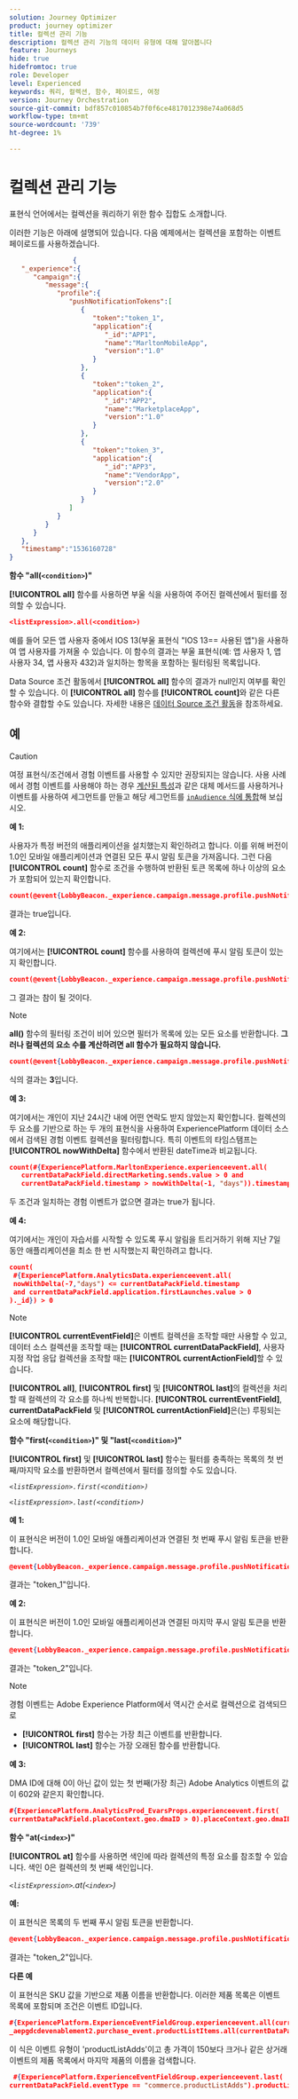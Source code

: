 ```yaml
---
solution: Journey Optimizer
product: journey optimizer
title: 컬렉션 관리 기능
description: 컬렉션 관리 기능의 데이터 유형에 대해 알아봅니다
feature: Journeys
hide: true
hidefromtoc: true
role: Developer
level: Experienced
keywords: 쿼리, 컬렉션, 함수, 페이로드, 여정
version: Journey Orchestration
source-git-commit: bdf857c010854b7f0f6ce4817012398e74a068d5
workflow-type: tm+mt
source-wordcount: '739'
ht-degree: 1%

---
```


# 컬렉션 관리 기능

표현식 언어에서는 컬렉션을 쿼리하기 위한 함수 집합도 소개합니다.

이러한 기능은 아래에 설명되어 있습니다. 다음 예제에서는 컬렉션을 포함하는 이벤트 페이로드를 사용하겠습니다.

```json
                { 
   "_experience":{ 
      "campaign":{ 
         "message":{ 
            "profile":{ 
               "pushNotificationTokens":[ 
                  { 
                     "token":"token_1",
                     "application":{ 
                        "_id":"APP1",
                        "name":"MarltonMobileApp",
                        "version":"1.0"
                     }
                  },
                  { 
                     "token":"token_2",
                     "application":{ 
                        "_id":"APP2",
                        "name":"MarketplaceApp",
                        "version":"1.0"
                     }
                  },
                  { 
                     "token":"token_3",
                     "application":{ 
                        "_id":"APP3",
                        "name":"VendorApp",
                        "version":"2.0"
                     }
                  }
               ]
            }
         }
      }
   },
   "timestamp":"1536160728"
}
```

**함수 &quot;all(`<condition>`)&quot;**

**[!UICONTROL all]** 함수를 사용하면 부울 식을 사용하여 주어진 컬렉션에서 필터를 정의할 수 있습니다.

```json
<listExpression>.all(<condition>)
```

예를 들어 모든 앱 사용자 중에서 IOS 13(부울 표현식 &quot;IOS 13== 사용된 앱&quot;)을 사용하여 앱 사용자를 가져올 수 있습니다. 이 함수의 결과는 부울 표현식(예: 앱 사용자 1, 앱 사용자 34, 앱 사용자 432)과 일치하는 항목을 포함하는 필터링된 목록입니다.

Data Source 조건 활동에서 **[!UICONTROL all]** 함수의 결과가 null인지 여부를 확인할 수 있습니다. 이 **[!UICONTROL all]** 함수를 **[!UICONTROL count]**&#x200B;와 같은 다른 함수와 결합할 수도 있습니다. 자세한 내용은 [데이터 Source 조건 활동](../condition-activity.md#data_source_condition)을 참조하세요.


## 예

>[!CAUTION]
>
>여정 표현식/조건에서 경험 이벤트를 사용할 수 있지만 권장되지는 않습니다. 사용 사례에서 경험 이벤트를 사용해야 하는 경우 [계산된 특성](../../audience/computed-attributes.md)과 같은 대체 메서드를 사용하거나 이벤트를 사용하여 세그먼트를 만들고 해당 세그먼트를 [`inAudience` 식에 통합](../../building-journeys/functions/functioninaudience.md)해 보십시오.

**예 1:**

사용자가 특정 버전의 애플리케이션을 설치했는지 확인하려고 합니다. 이를 위해 버전이 1.0인 모바일 애플리케이션과 연결된 모든 푸시 알림 토큰을 가져옵니다. 그런 다음 **[!UICONTROL count]** 함수로 조건을 수행하여 반환된 토큰 목록에 하나 이상의 요소가 포함되어 있는지 확인합니다.

```json
count(@event{LobbyBeacon._experience.campaign.message.profile.pushNotificationTokens.all(currentEventField.application.version == "1.0").token}) > 0
```

결과는 true입니다.

**예 2:**

여기에서는 **[!UICONTROL count]** 함수를 사용하여 컬렉션에 푸시 알림 토큰이 있는지 확인합니다.

```json
count(@event{LobbyBeacon._experience.campaign.message.profile.pushNotificationTokens.all().token}) > 0
```

그 결과는 참이 될 것이다.

<!--Alternatively, you can check if there is no token in the collection:

   ```json
   count(@event{LobbyBeacon._experience.campaign.message.profile.pushNotificationTokens.all().token}) == 0
   ```

The result will be false.

Here we use the count function in a condition to count the number of push notification tokens in the event.

`count(@event{LobbyBeacon._experience.campaign.message.profile.pushNotificationTokens.all().token})`

The result is true.

Note that when the condition in the **all()** function is empty, the filter will return all the elements in the list. Hence, the expression above is equivalent to:

`count(@event{LobbyBeacon._experience.campaign.message.profile.pushNotificationTokens.application.name})`

In both cases, the result of the expression is **3**.

A query of experience events recorded on the Adobe Experience Platform may or may not include the current event that triggered the current Journey. This will depend on the relative processing time with which [!DNL Journey Orchestration] sees an event and started evaluating conditions, versus the time it takes for that event to be ingested into the Adobe Experience Platform. For example, when using the .all() syntax to query experience events from the Adobe Experience Platform, we recommend enforcing the exclusion of the current event (by requiring an
earlier timestamp) in order to only consider prior events.-->

>[!NOTE]
>
>**all()** 함수의 필터링 조건이 비어 있으면 필터가 목록에 있는 모든 요소를 반환합니다. **그러나 컬렉션의 요소 수를 계산하려면 all 함수가 필요하지 않습니다.**


```json
count(@event{LobbyBeacon._experience.campaign.message.profile.pushNotificationTokens.token})
```

식의 결과는 **3**&#x200B;입니다.

**예 3:**

여기에서는 개인이 지난 24시간 내에 어떤 연락도 받지 않았는지 확인합니다. 컬렉션의 두 요소를 기반으로 하는 두 개의 표현식을 사용하여 ExperiencePlatform 데이터 소스에서 검색된 경험 이벤트 컬렉션을 필터링합니다. 특히 이벤트의 타임스탬프는 **[!UICONTROL nowWithDelta]** 함수에서 반환된 dateTime과 비교됩니다.

```json
count(#{ExperiencePlatform.MarltonExperience.experienceevent.all(
   currentDataPackField.directMarketing.sends.value > 0 and
   currentDataPackField.timestamp > nowWithDelta(-1, "days")).timestamp}) == 0
```

두 조건과 일치하는 경험 이벤트가 없으면 결과는 true가 됩니다.

**예 4:**

여기에서는 개인이 자습서를 시작할 수 있도록 푸시 알림을 트리거하기 위해 지난 7일 동안 애플리케이션을 최소 한 번 시작했는지 확인하려고 합니다.

```json
count(
 #{ExperiencePlatform.AnalyticsData.experienceevent.all(
 nowWithDelta(-7,"days") <= currentDataPackField.timestamp
 and currentDataPackField.application.firstLaunches.value > 0
)._id}) > 0
```

<!--**"All + Count" example 4:** here we use the count function in a boolean expression to see if there is push notification tokens in the collection.

`count(@event{LobbyBeacon._experience.campaign.message.profile.pushNotificationTokens.all().application.name}) > 0`

The result will be:

`true`

Alternatively, you can check if there is NO token in the collection:

`count(@event{LobbyBeacon._experience.campaign.message.profile.pushNotificationTokens.all().application.name}) =0`

The result will be:

`false`-->

>[!NOTE]
>
>**[!UICONTROL currentEventField]**&#x200B;은 이벤트 컬렉션을 조작할 때만 사용할 수 있고, 데이터 소스 컬렉션을 조작할 때는 **[!UICONTROL currentDataPackField]**, 사용자 지정 작업 응답 컬렉션을 조작할 때는 **[!UICONTROL currentActionField]**&#x200B;할 수 있습니다.
>
>**[!UICONTROL all]**, **[!UICONTROL first]** 및 **[!UICONTROL last]**&#x200B;의 컬렉션을 처리할 때 컬렉션의 각 요소를 하나씩 반복합니다. **[!UICONTROL currentEventField]**, **currentDataPackField** 및 **[!UICONTROL currentActionField]**&#x200B;은(는) 루핑되는 요소에 해당합니다.

**함수 &quot;first(`<condition>`)&quot; 및 &quot;last(`<condition>`)&quot;**

**[!UICONTROL first]** 및 **[!UICONTROL last]** 함수는 필터를 충족하는 목록의 첫 번째/마지막 요소를 반환하면서 컬렉션에서 필터를 정의할 수도 있습니다.

_`<listExpression>.first(<condition>)`_

_`<listExpression>.last(<condition>)`_

**예 1:**

이 표현식은 버전이 1.0인 모바일 애플리케이션과 연결된 첫 번째 푸시 알림 토큰을 반환합니다.

```json
@event{LobbyBeacon._experience.campaign.message.profile.pushNotificationTokens.first(currentEventField.application.version == "1.0").token
```

결과는 &quot;token_1&quot;입니다.

**예 2:**

이 표현식은 버전이 1.0인 모바일 애플리케이션과 연결된 마지막 푸시 알림 토큰을 반환합니다.

```json
@event{LobbyBeacon._experience.campaign.message.profile.pushNotificationTokens.last(currentEventField.application.version == "1.0").token}
```

결과는 &quot;token_2&quot;입니다.

>[!NOTE]
>
>경험 이벤트는 Adobe Experience Platform에서 역시간 순서로 컬렉션으로 검색되므로
>
>* **[!UICONTROL first]** 함수는 가장 최근 이벤트를 반환합니다.
>* **[!UICONTROL last]** 함수는 가장 오래된 함수를 반환합니다.

**예 3:**

DMA ID에 대해 0이 아닌 값이 있는 첫 번째(가장 최근) Adobe Analytics 이벤트의 값이 602와 같은지 확인합니다.

```json
#{ExperiencePlatform.AnalyticsProd_EvarsProps.experienceevent.first(
currentDataPackField.placeContext.geo.dmaID > 0).placeContext.geo.dmaID} == 602
```

**함수 &quot;at(`<index>`)&quot;**

**[!UICONTROL at]** 함수를 사용하면 색인에 따라 컬렉션의 특정 요소를 참조할 수 있습니다.
색인 0은 컬렉션의 첫 번째 색인입니다.

_`<listExpression>`.at(`<index>`)_

**예:**

이 표현식은 목록의 두 번째 푸시 알림 토큰을 반환합니다.

```json
@event{LobbyBeacon._experience.campaign.message.profile.pushNotificationTokens.at(1).token}
```

결과는 &quot;token_2&quot;입니다.

**다른 예**

이 표현식은 SKU 값을 기반으로 제품 이름을 반환합니다. 이러한 제품 목록은 이벤트 목록에 포함되며 조건은 이벤트 ID입니다.

```json
#{ExperiencePlatform.ExperienceEventFieldGroup.experienceevent.all(currentDataPackField._aepgdcdevenablement2.purchase_event.receipt_nbr == "10-337-4016"). 
_aepgdcdevenablement2.purchase_event.productListItems.all(currentDataPackField.SKU == "AB17 1234 1775 19DT B4DR 8HDK 762").name}
```

이 식은 이벤트 유형이 &#39;productListAdds&#39;이고 총 가격이 150보다 크거나 같은 상거래 이벤트의 제품 목록에서 마지막 제품의 이름을 검색합니다.

```json
 #{ExperiencePlatform.ExperienceEventFieldGroup.experienceevent.last(
currentDataPackField.eventType == "commerce.productListAdds").productListItems.last(currentDataPackField.priceTotal >= 150).name}
```
